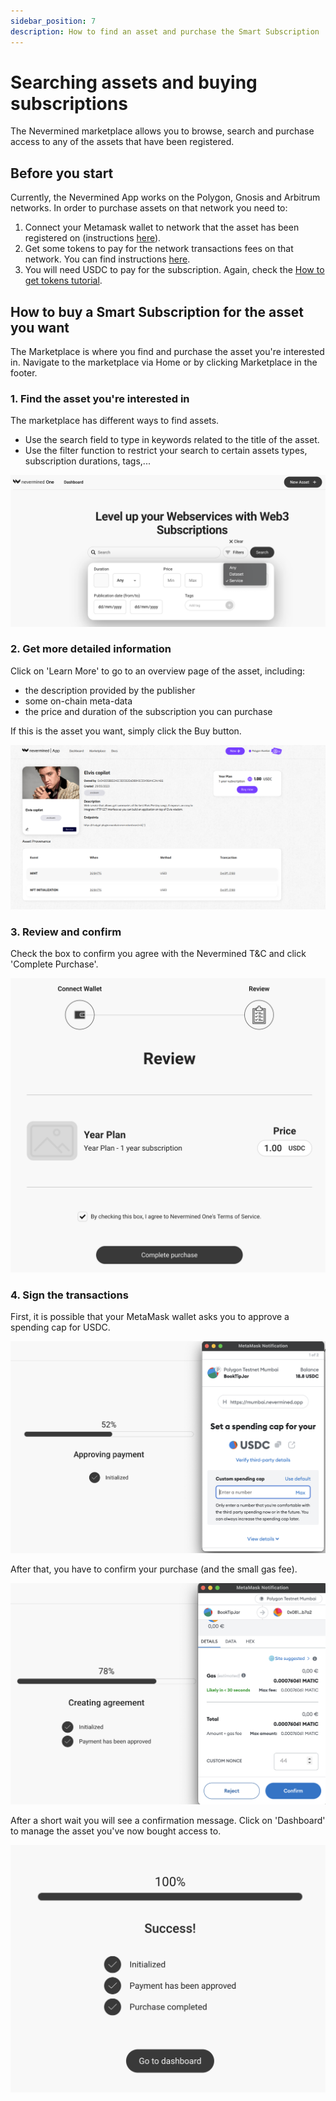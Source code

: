 ```yaml
---
sidebar_position: 7
description: How to find an asset and purchase the Smart Subscription
---
```


# Searching assets and buying subscriptions

The Nevermined marketplace allows you to browse, search and purchase access to any of the assets that have been registered. 

## Before you start
Currently, the Nevermined App works on the Polygon, Gnosis and Arbitrum networks. 
In order to purchase assets on that network you need to:

1. Connect your Metamask wallet to network that the asset has been registered on (instructions [here](02-metamask.md)).
2. Get some tokens to pay for the network transactions fees on that network. You can find instructions [here](02-metamask-tokens.md).
3. You will need USDC to pay for the subscription. Again, check the [How to get tokens tutorial](02-metamask-tokens.md). 

## How to buy a Smart Subscription for the asset you want

The Marketplace is where you find and purchase the asset you're interested in. 
Navigate to the marketplace via Home or by clicking Marketplace in the footer. 

### 1. Find the asset you're interested in

The marketplace has different ways to find assets.
* Use the search field to type in keywords related to the title of the asset.
* Use the filter function to restrict your search to certain assets types, subscription durations, tags,...

![Add Marketplace filter](../images/tutorials/24_marketplace_filter.png)


### 2. Get more detailed information

Click on 'Learn More' to go to an overview page of the asset, including: 
* the description provided by the publisher
* some on-chain meta-data
* the price and duration of the subscription you can purchase

If this is the asset you want, simply click the Buy button. 

![Add Individual Asset page](../images/tutorials/12_Service_details.png)


### 3. Review and confirm

Check the box to confirm you agree with the Nevermined T&C and click 'Complete Purchase'. 

![Review purchase](../images/tutorials/25_purchase_review.png)


### 4. Sign the transactions

First, it is possible that your MetaMask wallet asks you to approve a spending cap for USDC.  

![Enter spending cap](../images/tutorials/26_Purchase_USDCcap.png)

After that, you have to confirm your purchase (and the small gas fee).  

![Confirm payment](../images/tutorials/27_purchase_metamask_confirm.png)

After a short wait you will see a confirmation message. Click on 'Dashboard' to manage the asset you've now bought access to. 

![Confirmation message](../images/tutorials/28_purchase_confirm.png)




